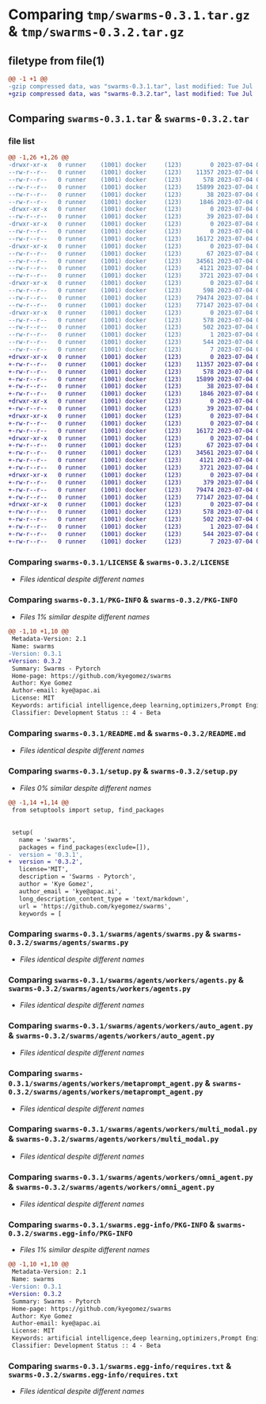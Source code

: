 # Comparing `tmp/swarms-0.3.1.tar.gz` & `tmp/swarms-0.3.2.tar.gz`

## filetype from file(1)

```diff
@@ -1 +1 @@
-gzip compressed data, was "swarms-0.3.1.tar", last modified: Tue Jul  4 04:07:48 2023, max compression
+gzip compressed data, was "swarms-0.3.2.tar", last modified: Tue Jul  4 04:29:19 2023, max compression
```

## Comparing `swarms-0.3.1.tar` & `swarms-0.3.2.tar`

### file list

```diff
@@ -1,26 +1,26 @@
-drwxr-xr-x   0 runner    (1001) docker     (123)        0 2023-07-04 04:07:48.419886 swarms-0.3.1/
--rw-r--r--   0 runner    (1001) docker     (123)    11357 2023-07-04 04:07:38.000000 swarms-0.3.1/LICENSE
--rw-r--r--   0 runner    (1001) docker     (123)      578 2023-07-04 04:07:48.419886 swarms-0.3.1/PKG-INFO
--rw-r--r--   0 runner    (1001) docker     (123)    15899 2023-07-04 04:07:38.000000 swarms-0.3.1/README.md
--rw-r--r--   0 runner    (1001) docker     (123)       38 2023-07-04 04:07:48.419886 swarms-0.3.1/setup.cfg
--rw-r--r--   0 runner    (1001) docker     (123)     1846 2023-07-04 04:07:38.000000 swarms-0.3.1/setup.py
-drwxr-xr-x   0 runner    (1001) docker     (123)        0 2023-07-04 04:07:48.419886 swarms-0.3.1/swarms/
--rw-r--r--   0 runner    (1001) docker     (123)       39 2023-07-04 04:07:38.000000 swarms-0.3.1/swarms/__init__.py
-drwxr-xr-x   0 runner    (1001) docker     (123)        0 2023-07-04 04:07:48.419886 swarms-0.3.1/swarms/agents/
--rw-r--r--   0 runner    (1001) docker     (123)        0 2023-07-04 04:07:38.000000 swarms-0.3.1/swarms/agents/__init__.py
--rw-r--r--   0 runner    (1001) docker     (123)    16172 2023-07-04 04:07:38.000000 swarms-0.3.1/swarms/agents/swarms.py
-drwxr-xr-x   0 runner    (1001) docker     (123)        0 2023-07-04 04:07:48.419886 swarms-0.3.1/swarms/agents/workers/
--rw-r--r--   0 runner    (1001) docker     (123)       67 2023-07-04 04:07:38.000000 swarms-0.3.1/swarms/agents/workers/__init__.py
--rw-r--r--   0 runner    (1001) docker     (123)    34561 2023-07-04 04:07:38.000000 swarms-0.3.1/swarms/agents/workers/agents.py
--rw-r--r--   0 runner    (1001) docker     (123)     4121 2023-07-04 04:07:38.000000 swarms-0.3.1/swarms/agents/workers/auto_agent.py
--rw-r--r--   0 runner    (1001) docker     (123)     3721 2023-07-04 04:07:38.000000 swarms-0.3.1/swarms/agents/workers/metaprompt_agent.py
-drwxr-xr-x   0 runner    (1001) docker     (123)        0 2023-07-04 04:07:48.419886 swarms-0.3.1/swarms/agents/workers/models/
--rw-r--r--   0 runner    (1001) docker     (123)      598 2023-07-04 04:07:38.000000 swarms-0.3.1/swarms/agents/workers/models/__init__.py
--rw-r--r--   0 runner    (1001) docker     (123)    79474 2023-07-04 04:07:38.000000 swarms-0.3.1/swarms/agents/workers/multi_modal.py
--rw-r--r--   0 runner    (1001) docker     (123)    77147 2023-07-04 04:07:38.000000 swarms-0.3.1/swarms/agents/workers/omni_agent.py
-drwxr-xr-x   0 runner    (1001) docker     (123)        0 2023-07-04 04:07:48.419886 swarms-0.3.1/swarms.egg-info/
--rw-r--r--   0 runner    (1001) docker     (123)      578 2023-07-04 04:07:48.000000 swarms-0.3.1/swarms.egg-info/PKG-INFO
--rw-r--r--   0 runner    (1001) docker     (123)      502 2023-07-04 04:07:48.000000 swarms-0.3.1/swarms.egg-info/SOURCES.txt
--rw-r--r--   0 runner    (1001) docker     (123)        1 2023-07-04 04:07:48.000000 swarms-0.3.1/swarms.egg-info/dependency_links.txt
--rw-r--r--   0 runner    (1001) docker     (123)      544 2023-07-04 04:07:48.000000 swarms-0.3.1/swarms.egg-info/requires.txt
--rw-r--r--   0 runner    (1001) docker     (123)        7 2023-07-04 04:07:48.000000 swarms-0.3.1/swarms.egg-info/top_level.txt
+drwxr-xr-x   0 runner    (1001) docker     (123)        0 2023-07-04 04:29:19.676018 swarms-0.3.2/
+-rw-r--r--   0 runner    (1001) docker     (123)    11357 2023-07-04 04:29:10.000000 swarms-0.3.2/LICENSE
+-rw-r--r--   0 runner    (1001) docker     (123)      578 2023-07-04 04:29:19.676018 swarms-0.3.2/PKG-INFO
+-rw-r--r--   0 runner    (1001) docker     (123)    15899 2023-07-04 04:29:10.000000 swarms-0.3.2/README.md
+-rw-r--r--   0 runner    (1001) docker     (123)       38 2023-07-04 04:29:19.676018 swarms-0.3.2/setup.cfg
+-rw-r--r--   0 runner    (1001) docker     (123)     1846 2023-07-04 04:29:10.000000 swarms-0.3.2/setup.py
+drwxr-xr-x   0 runner    (1001) docker     (123)        0 2023-07-04 04:29:19.672018 swarms-0.3.2/swarms/
+-rw-r--r--   0 runner    (1001) docker     (123)       39 2023-07-04 04:29:10.000000 swarms-0.3.2/swarms/__init__.py
+drwxr-xr-x   0 runner    (1001) docker     (123)        0 2023-07-04 04:29:19.672018 swarms-0.3.2/swarms/agents/
+-rw-r--r--   0 runner    (1001) docker     (123)        0 2023-07-04 04:29:10.000000 swarms-0.3.2/swarms/agents/__init__.py
+-rw-r--r--   0 runner    (1001) docker     (123)    16172 2023-07-04 04:29:10.000000 swarms-0.3.2/swarms/agents/swarms.py
+drwxr-xr-x   0 runner    (1001) docker     (123)        0 2023-07-04 04:29:19.676018 swarms-0.3.2/swarms/agents/workers/
+-rw-r--r--   0 runner    (1001) docker     (123)       67 2023-07-04 04:29:10.000000 swarms-0.3.2/swarms/agents/workers/__init__.py
+-rw-r--r--   0 runner    (1001) docker     (123)    34561 2023-07-04 04:29:10.000000 swarms-0.3.2/swarms/agents/workers/agents.py
+-rw-r--r--   0 runner    (1001) docker     (123)     4121 2023-07-04 04:29:10.000000 swarms-0.3.2/swarms/agents/workers/auto_agent.py
+-rw-r--r--   0 runner    (1001) docker     (123)     3721 2023-07-04 04:29:10.000000 swarms-0.3.2/swarms/agents/workers/metaprompt_agent.py
+drwxr-xr-x   0 runner    (1001) docker     (123)        0 2023-07-04 04:29:19.676018 swarms-0.3.2/swarms/agents/workers/models/
+-rw-r--r--   0 runner    (1001) docker     (123)      379 2023-07-04 04:29:10.000000 swarms-0.3.2/swarms/agents/workers/models/__init__.py
+-rw-r--r--   0 runner    (1001) docker     (123)    79474 2023-07-04 04:29:10.000000 swarms-0.3.2/swarms/agents/workers/multi_modal.py
+-rw-r--r--   0 runner    (1001) docker     (123)    77147 2023-07-04 04:29:10.000000 swarms-0.3.2/swarms/agents/workers/omni_agent.py
+drwxr-xr-x   0 runner    (1001) docker     (123)        0 2023-07-04 04:29:19.672018 swarms-0.3.2/swarms.egg-info/
+-rw-r--r--   0 runner    (1001) docker     (123)      578 2023-07-04 04:29:19.000000 swarms-0.3.2/swarms.egg-info/PKG-INFO
+-rw-r--r--   0 runner    (1001) docker     (123)      502 2023-07-04 04:29:19.000000 swarms-0.3.2/swarms.egg-info/SOURCES.txt
+-rw-r--r--   0 runner    (1001) docker     (123)        1 2023-07-04 04:29:19.000000 swarms-0.3.2/swarms.egg-info/dependency_links.txt
+-rw-r--r--   0 runner    (1001) docker     (123)      544 2023-07-04 04:29:19.000000 swarms-0.3.2/swarms.egg-info/requires.txt
+-rw-r--r--   0 runner    (1001) docker     (123)        7 2023-07-04 04:29:19.000000 swarms-0.3.2/swarms.egg-info/top_level.txt
```

### Comparing `swarms-0.3.1/LICENSE` & `swarms-0.3.2/LICENSE`

 * *Files identical despite different names*

### Comparing `swarms-0.3.1/PKG-INFO` & `swarms-0.3.2/PKG-INFO`

 * *Files 1% similar despite different names*

```diff
@@ -1,10 +1,10 @@
 Metadata-Version: 2.1
 Name: swarms
-Version: 0.3.1
+Version: 0.3.2
 Summary: Swarms - Pytorch
 Home-page: https://github.com/kyegomez/swarms
 Author: Kye Gomez
 Author-email: kye@apac.ai
 License: MIT
 Keywords: artificial intelligence,deep learning,optimizers,Prompt Engineering
 Classifier: Development Status :: 4 - Beta
```

### Comparing `swarms-0.3.1/README.md` & `swarms-0.3.2/README.md`

 * *Files identical despite different names*

### Comparing `swarms-0.3.1/setup.py` & `swarms-0.3.2/setup.py`

 * *Files 0% similar despite different names*

```diff
@@ -1,14 +1,14 @@
 from setuptools import setup, find_packages
 
 
 setup(
   name = 'swarms',
   packages = find_packages(exclude=[]),
-  version = '0.3.1',
+  version = '0.3.2',
   license='MIT',
   description = 'Swarms - Pytorch',
   author = 'Kye Gomez',
   author_email = 'kye@apac.ai',
   long_description_content_type = 'text/markdown',
   url = 'https://github.com/kyegomez/swarms',
   keywords = [
```

### Comparing `swarms-0.3.1/swarms/agents/swarms.py` & `swarms-0.3.2/swarms/agents/swarms.py`

 * *Files identical despite different names*

### Comparing `swarms-0.3.1/swarms/agents/workers/agents.py` & `swarms-0.3.2/swarms/agents/workers/agents.py`

 * *Files identical despite different names*

### Comparing `swarms-0.3.1/swarms/agents/workers/auto_agent.py` & `swarms-0.3.2/swarms/agents/workers/auto_agent.py`

 * *Files identical despite different names*

### Comparing `swarms-0.3.1/swarms/agents/workers/metaprompt_agent.py` & `swarms-0.3.2/swarms/agents/workers/metaprompt_agent.py`

 * *Files identical despite different names*

### Comparing `swarms-0.3.1/swarms/agents/workers/multi_modal.py` & `swarms-0.3.2/swarms/agents/workers/multi_modal.py`

 * *Files identical despite different names*

### Comparing `swarms-0.3.1/swarms/agents/workers/omni_agent.py` & `swarms-0.3.2/swarms/agents/workers/omni_agent.py`

 * *Files identical despite different names*

### Comparing `swarms-0.3.1/swarms.egg-info/PKG-INFO` & `swarms-0.3.2/swarms.egg-info/PKG-INFO`

 * *Files 1% similar despite different names*

```diff
@@ -1,10 +1,10 @@
 Metadata-Version: 2.1
 Name: swarms
-Version: 0.3.1
+Version: 0.3.2
 Summary: Swarms - Pytorch
 Home-page: https://github.com/kyegomez/swarms
 Author: Kye Gomez
 Author-email: kye@apac.ai
 License: MIT
 Keywords: artificial intelligence,deep learning,optimizers,Prompt Engineering
 Classifier: Development Status :: 4 - Beta
```

### Comparing `swarms-0.3.1/swarms.egg-info/requires.txt` & `swarms-0.3.2/swarms.egg-info/requires.txt`

 * *Files identical despite different names*

